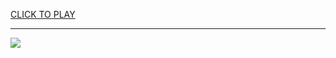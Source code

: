 
<a href="https://premium76.site?title=best_games_on_cool_math_games_2023&ref=12M">CLICK TO PLAY</a></h3>
<hr>

<a href="https://premium76.site?title=best_games_on_cool_math_games_2023&ref=12M"><img src="https://clearcache.store/games.png"></a>


